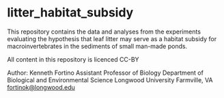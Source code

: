 # litter_habitat_subsidy

This repository contains the data and analyses from the 
experiments evaluating the hypothesis that leaf litter may serve as a habitat subsidy for macroinvertebrates in the sediments of small man-made ponds. 

All content in this repository is licenced CC-BY

Author:
Kenneth Fortino
Assistant Professor of Biology
Department of Biological and Environmental Science
Longwood University
Farmville, VA
fortinok@longwood.edu
